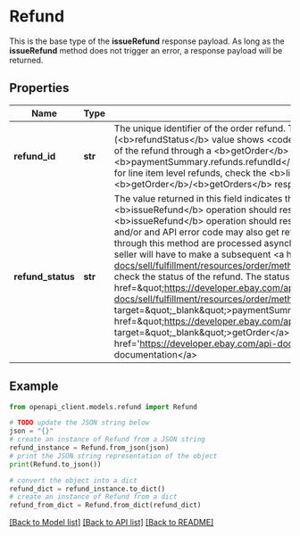 # Refund

This is the base type of the <b>issueRefund</b> response payload. As long as the <b>issueRefund</b> method does not trigger an error, a response payload will be returned.

## Properties

Name | Type | Description | Notes
------------ | ------------- | ------------- | -------------
**refund_id** | **str** | The unique identifier of the order refund. This value is returned unless the refund operation fails (&lt;b&gt;refundStatus&lt;/b&gt; value shows &lt;code&gt;FAILED&lt;/code&gt;). This identifier can be used to track the status of the refund through a &lt;b&gt;getOrder&lt;/b&gt; or &lt;b&gt;getOrders&lt;/b&gt; call. For order-level refunds, check the &lt;b&gt;paymentSummary.refunds.refundId&lt;/b&gt; field in the &lt;b&gt;getOrder&lt;/b&gt;/&lt;b&gt;getOrders&lt;/b&gt; response, and for line item level refunds, check the &lt;b&gt;lineItems.refunds.refundId&lt;/b&gt; field(s) in the &lt;b&gt;getOrder&lt;/b&gt;/&lt;b&gt;getOrders&lt;/b&gt; response. | [optional] 
**refund_status** | **str** | The value returned in this field indicates the success or failure of the refund operation. A successful &lt;b&gt;issueRefund&lt;/b&gt; operation should result in a value of &lt;code&gt;PENDING&lt;/code&gt;. A failed &lt;b&gt;issueRefund&lt;/b&gt; operation should result in a value of &lt;code&gt;FAILED&lt;/code&gt;, and an HTTP status code and/or and API error code may also get returned to possibly indicate the issue.&lt;br&gt;&lt;br&gt;The refunds issued through this method are processed asynchronously, so the refund will not show as &#39;Refunded&#39; right away. A seller will have to make a subsequent &lt;a href&#x3D;\&quot;https://developer.ebay.com/api-docs/sell/fulfillment/resources/order/methods/getOrder\&quot; target&#x3D;\&quot;_blank\&quot;&gt;getOrder&lt;/a&gt; call to check the status of the refund.  The status of an order refund can be found in the &lt;a href&#x3D;\&quot;https://developer.ebay.com/api-docs/sell/fulfillment/resources/order/methods/getOrder#response.paymentSummary.refunds.refundStatus\&quot; target&#x3D;\&quot;_blank\&quot;&gt;paymentSummary.refunds.refundStatus&lt;/a&gt; field of the &lt;a href&#x3D;\&quot;https://developer.ebay.com/api-docs/sell/fulfillment/resources/order/methods/getOrder\&quot; target&#x3D;\&quot;_blank\&quot;&gt;getOrder&lt;/a&gt; response. For implementation help, refer to &lt;a href&#x3D;&#39;https://developer.ebay.com/api-docs/sell/fulfillment/types/sel:RefundStatusEnum&#39;&gt;eBay API documentation&lt;/a&gt; | [optional] 

## Example

```python
from openapi_client.models.refund import Refund

# TODO update the JSON string below
json = "{}"
# create an instance of Refund from a JSON string
refund_instance = Refund.from_json(json)
# print the JSON string representation of the object
print(Refund.to_json())

# convert the object into a dict
refund_dict = refund_instance.to_dict()
# create an instance of Refund from a dict
refund_from_dict = Refund.from_dict(refund_dict)
```
[[Back to Model list]](../README.md#documentation-for-models) [[Back to API list]](../README.md#documentation-for-api-endpoints) [[Back to README]](../README.md)


